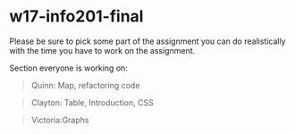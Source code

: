 # w17-info201-final

Please be sure to pick some part of the assignment you can do realistically with the time you have to work on the assignment.

Section everyone is working on:
> Quinn: Map, refactoring code

> Clayton: Table, Introduction, CSS

> Victoria:Graphs 
